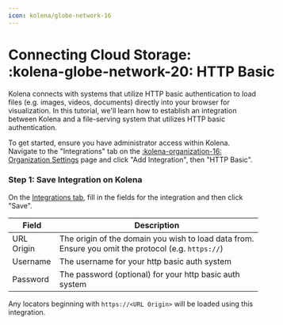 ```yaml
---
icon: kolena/globe-network-16
---
```


# Connecting Cloud Storage: <nobr>:kolena-globe-network-20: HTTP Basic</nobr>

Kolena connects with systems that utilize HTTP basic authentication to load files (e.g. images, videos, documents) directly
into your browser for visualization. In this tutorial, we'll learn how to establish an integration between Kolena and a
file-serving system that utilizes HTTP basic authentication.

To get started, ensure you have administrator access within Kolena.
Navigate to the "Integrations" tab on the
[:kolena-organization-16: Organization Settings](https://app.kolena.com/redirect/organization?tab=integrations)
page and click "Add Integration", then "HTTP Basic".

### Step 1: Save Integration on Kolena

On the [Integrations tab](https://app.kolena.com/redirect/organization?tab=integrations),
fill in the fields for the integration and then click "Save".

| Field | Description |
|---|---|
| URL Origin | The origin of the domain you wish to load data from. Ensure you omit the protocol (e.g. `https://`) |
| Username | The username for your http basic auth system |
| Password | The password (optional) for your http basic auth system |

Any locators beginning with `https://<URL Origin>` will be loaded using this integration.
